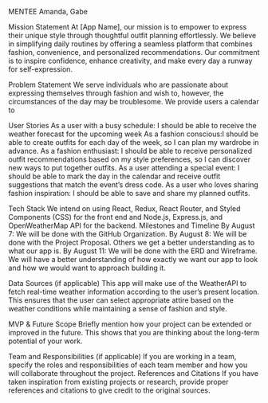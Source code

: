 MENTEE
Amanda, Gabe

Mission Statement
At [App Name], our mission is to empower to express their unique style through thoughtful outfit planning effortlessly. We believe in simplifying daily routines by offering a seamless platform that combines fashion, convenience, and personalized recommendations. Our commitment is to inspire confidence, enhance creativity, and make every day a runway for self-expression. 

Problem Statement 
We serve individuals who are passionate about expressing themselves through fashion and wish to, however, the circumstances of the day may be troublesome. We provide users a calendar to 

User Stories
As a user with a busy schedule: I should be able to receive the weather forecast for the upcoming week 
As a fashion conscious:I should be able to create outfits for each day of the week, so I can plan my wardrobe in advance. 
As a fashion enthusiast: I should be able to receive personalized outfit recommendations based on my style preferences, so I can discover new ways to put together outfits. 
As a user attending a special event: I should be able to mark the day in the calendar and receive outfit suggestions that match the event’s dress code. 
As a user who loves sharing fashion inspiration: I should be able to save and share my planned outfits.


Tech Stack
 We intend on using React, Redux, React Router, and Styled Components (CSS) for the front end and Node.js, Express.js, and OpenWeatherMap API for the backend.
Milestones and Timeline
By August 7: We will be done with the GitHub Organization. 
By August 8: We will be done with the Project Proposal. Others we get a better understanding as to what our app is. 
 By August 11: We will be done with the ERD and Wireframe. We will have a better understanding of how exactly we want our app to look and how we would want to approach building it. 


Data Sources (if applicable)
This app will make use of the WeatherAPI to fetch real-time weather information according to the user’s present location. This ensures that the user can select appropriate attire based on the weather conditions while maintaining a sense of fashion and style. 


MVP & Future Scope
 Briefly mention how your project can be extended or improved in the future. This shows that you are thinking about the long-term potential of your work.


Team and Responsibilities (if applicable)
 If you are working in a team, specify the roles and responsibilities of each team member and how you will collaborate throughout the project.
References and Citations
 If you have taken inspiration from existing projects or research, provide proper references and citations to give credit to the original sources.
